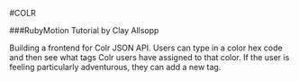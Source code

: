 #COLR

###RubyMotion Tutorial by Clay Allsopp

Building a frontend for Colr JSON API. Users can type in a color hex code and then see what tags Colr users have assigned to that color.
If the user is feeling particularly adventurous, they can add a new tag.

